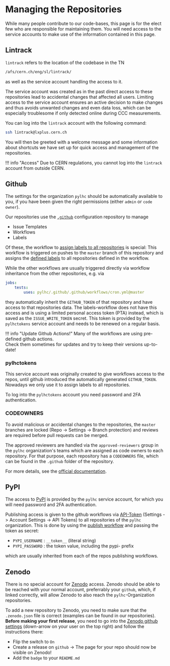 # Managing the Repositories

While many people contribute to our code-bases, this page is for the elect few who are responsible for maintaining them.
You will need access to the service accounts to make use of the information contained in this page.

## Lintrack

`lintrack` refers to the location of the codebase in the TN

```bash
/afs/cern.ch/eng/sl/lintrack/
```

as well as the service account handling the access to it.

The service account was created as in the past direct access to these repositories lead to
accidental changes that affected all users.
Limiting access to the service account ensures an active decision to make changes and thus avoids unwanted changes and even data loss,
which can be especially troublesome if only detected online during CCC measurements.

You can log into the `lintrack` account with the following command:

```bash
ssh lintrack@lxplus.cern.ch
```

You will then be greeted with a welcome message and some information about shortcuts we have set up for quick access and management of the repositories.

!!! info "Access"
    Due to CERN regulations, you cannot log into the `lintrack` account from outside CERN.

## Github

The settings for the organization `pylhc` should be automatically available to you, if you have been given the right permissions (either `admin` or `code owner`).

Our repositories use the [`.github`][pylhc_github] configuration repository to manage

- Issue Templates
- Workflows
- Labels

Of these, the workflow to [assign labels to all repositories][pylhc_labels_workflow] is special:
This workflow is triggered on pushes to the `master` branch of this repository and assigns
the [defined labels][pylhc_labels_json] to all repositories defined in the workflow.

While the other workflows are usually triggered directly via workflow inheritance from the other repositories, e.g. via

```yaml
jobs:
    tests:
        uses: pylhc/.github/.github/workflows/cron.yml@master
```

they automatically inherit the `GITHUB_TOKEN` of that repository and have access to that repositories data.
The labels-workflow does not have this access and is using a limited personal access token (PTA) instead,
which is saved as the `ISSUE_WRITE_TOKEN` secret.
This token is provided by the `pylhctokens` service account and needs to be renewed on a regular basis.

!!! info "Update Github Actions!"
    Many of the workflows are using pre-defined github actions.<br>
    Check them sometimes for updates and try to keep their versions up-to-date!

### pylhctokens

This service account was originally created to give workflows access to the repos, until github introduced the automatically generated `GITHUB_TOKEN`.
Nowadays we only use it to assign labels to all repositories.

To log into the `pylhctokens` account you need password and 2FA authentication.

### CODEOWNERS

To avoid malicious or accidental changes to the repositories, the `master` branches are locked (Repo -> Settings -> Branch protection)
and reviews are required before pull requests can be merged.

The approved reviewers are handled via the `approved-reviewers` group in the `pylhc` organization's teams
which are assigned as code owners to each repository.
For that purpose, each repository has a `CODEOWNERS` file, which can be found in the `.github` folder of the repository.

For more details, see the [official documentation][github_codeowners].

## PyPI

The access to [PyPI][pypi] is provided by the `pylhc` service account, for which you will need password and 2FA authentication.

Publishing access is given to the github workflows via [API-Token](https://pypi.org/help/#apitoken) (Settings -> Account Settings -> API Tokens) to all repositories of the `pylhc` organization.
This is done by using the [publish workflow][pylhc_publish] and passing the token as secret:

- `PYPI_USERNAME` : `__token__` (literal string)
- `PYPI_PASSWORD` : the token value, including the pypi- prefix

which are usually inherited from each of the repos publishing workflows.

## Zenodo

There is no special account for [Zenodo][zenodo] access.
Zenodo should be able to be reached with your normal account, preferrably your `github`,
which, if linked correctly, will allow Zenodo to also reach the `pylhc`-Organization repositories.

To add a new repository to Zenodo, you need to make sure that the `.zenodo.json` file is correct (examples can be found in our repositories).
**Before making your first release**, you need to go into the [Zenodo github settings][zenodo_github] (down-arrow on your user on the top right) and follow the instructions there:

- Flip the switch to `On`
- Create a release on `github` -> The page for your repo should now be visible on Zenodo!
- Add the `badge` to your `README.md`


[pypi]: https://pypi.org
[zenodo]: https://zenodo.org
[zenodo_github]: https://zenodo.org/account/settings/github/
[pylhc_github]: https://github.com/pylhc/.github
[pylhc_publish]: https://github.com/pylhc/.github/blob/master/.github/workflows/publish.yml
[pypi_apitoken]: https://pypi.org/help/#apitoken
[pylhc_labels_workflow]: https://github.com/pylhc/.github/blob/master/.github/workflows/assign_labels_to_all_repos.yml
[pylhc_labels_json]: https://github.com/pylhc/.github/blob/master/labels/labels.json
[github_codeowners]: https://docs.github.com/en/repositories/managing-your-repositorys-settings-and-features/customizing-your-repository/about-code-owners